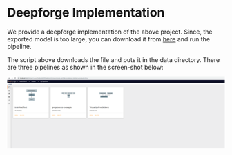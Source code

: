 # Deepforge Implementation
We provide a deepforge implementation of the above project. Since, the exported model is too large, you can download it from [here](https://www.dropbox.com/s/55qyfb1xn0qttf6/guest%2Bredshiftfinal_94d17a.webgmex?dl=0) and run the pipeline.

The script above downloads the file and puts it in the data directory. There are three pipelines as shown in the screen-shot below:

![pipelines](../images/deepforge-pipelines.png)

